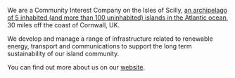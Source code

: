 We are a Community Interest Company on the Isles of Scilly, [an archipelago of 5 inhabited (and more than 100 uninhabited) islands in the Atlantic ocean](https://www.google.com/maps/@49.93006,-6.3505961,13641m/data=!3m1!1e3), 30 miles off the coast of Cornwall, UK.

We develop and manage a range of infrastructure related to renewable energy, transport and communications to support the long term sustainability of our island community.

You can find out more about us on our [website](https://www.ioscv.co.uk).
